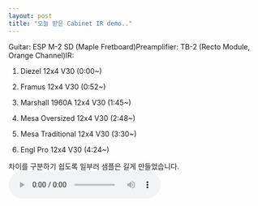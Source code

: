 ```yaml
---
layout: post
title: "오늘 받은 Cabinet IR demo.."
---
```



Guitar: ESP M-2 SD (Maple Fretboard)Preamplifier: TB-2 (Recto Module, Orange Channel)IR:

1) Diezel 12x4 V30 (0:00~)

2) Framus 12x4 V30 (0:52~)

3) Marshall 1960A 12x4 V30 (1:45~)

4) Mesa Oversized 12x4 V30 (2:48~)

5) Mesa Traditional 12x4 V30 (3:30~)

6) Engl Pro 12x4 V30 (4:24~)

차이를 구분하기 쉽도록 일부러 샘플은 길게 만들었습니다.
<audio src="/assets/images/70108484d678e1ec9cb8ea7902108c68.mp3" controls preload></audio>



